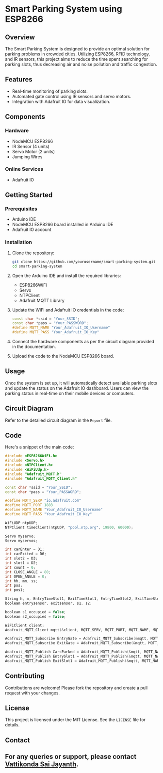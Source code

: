 # Smart Parking System using ESP8266

## Overview

The Smart Parking System is designed to provide an optimal solution for parking problems in crowded cities. Utilizing ESP8266, RFID technology, and IR sensors, this project aims to reduce the time spent searching for parking slots, thus decreasing air and noise pollution and traffic congestion.

## Features

- Real-time monitoring of parking slots.
- Automated gate control using IR sensors and servo motors.
- Integration with Adafruit IO for data visualization.

## Components

### Hardware
- NodeMCU ESP8266
- IR Sensor (4 units)
- Servo Motor (2 units)
- Jumping Wires

### Online Services
- Adafruit IO

## Getting Started

### Prerequisites
- Arduino IDE
- NodeMCU ESP8266 board installed in Arduino IDE
- Adafruit IO account

### Installation

1. Clone the repository:
   ```bash
   git clone https://github.com/yourusername/smart-parking-system.git
   cd smart-parking-system
   ```

2. Open the Arduino IDE and install the required libraries:
   - ESP8266WiFi
   - Servo
   - NTPClient
   - Adafruit MQTT Library

3. Update the WiFi and Adafruit IO credentials in the code:
   ```cpp
   const char *ssid = "Your_SSID";
   const char *pass = "Your_PASSWORD";
   #define MQTT_NAME "Your_Adafruit_IO_Username"
   #define MQTT_PASS "Your_Adafruit_IO_Key"
   ```

4. Connect the hardware components as per the circuit diagram provided in the documentation.

5. Upload the code to the NodeMCU ESP8266 board.

## Usage

Once the system is set up, it will automatically detect available parking slots and update the status on the Adafruit IO dashboard. Users can view the parking status in real-time on their mobile devices or computers.

## Circuit Diagram

Refer to the detailed circuit diagram in the `Report` file.

## Code

Here's a snippet of the main code:
```cpp
#include <ESP8266WiFi.h>
#include <Servo.h>
#include <NTPClient.h>
#include <WiFiUdp.h>
#include "Adafruit_MQTT.h"
#include "Adafruit_MQTT_Client.h"

const char *ssid = "Your_SSID";
const char *pass = "Your_PASSWORD";

#define MQTT_SERV "io.adafruit.com"
#define MQTT_PORT 1883
#define MQTT_NAME "Your_Adafruit_IO_Username"
#define MQTT_PASS "Your_Adafruit_IO_Key"

WiFiUDP ntpUDP;
NTPClient timeClient(ntpUDP, "pool.ntp.org", 19800, 60000);

Servo myservo;
Servo myservos;

int carEnter = D1;
int carExited = D6;
int slot2 = D3;
int slot1 = D2;
int count = 0;
int CLOSE_ANGLE = 80;
int OPEN_ANGLE = 0;
int hh, mm, ss;
int pos;
int pos1;

String h, m, EntryTimeSlot1, ExitTimeSlot1, EntryTimeSlot2, ExitTimeSlot2;
boolean entrysensor, exitsensor, s1, s2;

boolean s1_occupied = false;
boolean s2_occupied = false;

WiFiClient client;
Adafruit_MQTT_Client mqtt(&client, MQTT_SERV, MQTT_PORT, MQTT_NAME, MQTT_PASS);

Adafruit_MQTT_Subscribe EntryGate = Adafruit_MQTT_Subscribe(&mqtt, MQTT_NAME "/f/EntryGate");
Adafruit_MQTT_Subscribe ExitGate = Adafruit_MQTT_Subscribe(&mqtt, MQTT_NAME "/f/ExitGate");

Adafruit_MQTT_Publish CarsParked = Adafruit_MQTT_Publish(&mqtt, MQTT_NAME "/f/CarsParked");
Adafruit_MQTT_Publish EntrySlot1 = Adafruit_MQTT_Publish(&mqtt, MQTT_NAME "/f/EntrySlot1");
Adafruit_MQTT_Publish ExitSlot1 = Adafruit_MQTT_Publish(&mqtt, MQTT_NAME "/f/ExitSlot1");
```

## Contributing

Contributions are welcome! Please fork the repository and create a pull request with your changes.

## License

This project is licensed under the MIT License. See the `LICENSE` file for details.

## Contact

For any queries or support, please contact [Vattikonda Sai Jayanth](mailto:vattikondasaijayanth@gmail.com).
---

